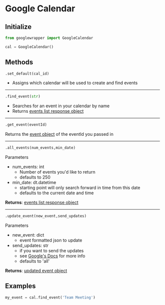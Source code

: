 # Google Calendar
## Initialize 
```py
from googlewrapper import GoogleCalendar

cal = GoogleCalendar()
```
## Methods
```py
.set_default(cal_id)
```
 - Assigns which calendar will be used to create and find events
---
```py
.find_event(str)
```
   - Searches for an event in your calendar by name 
   - Returns <a href=https://developers.google.com/calendar/v3/reference/events/list#response>events list response object</a>
---
```py
.get_event(eventId)
```
Returns the <a href=https://developers.google.com/calendar/v3/reference/events#resource>event object</a> of the eventId you passed in

---
```py
.all_events(num_events,min_date)
```
Parameters
- num_events: int
    - Number of events you'd like to return
    - defaults to 250
- min_date: dt.datetime
    - starting point will only search forward in time from this date
    - defaults to the current date and time 

**Returns**: <a href=https://developers.google.com/calendar/v3/reference/events/list#response>events list response object</a>

---
```py
.update_event(new_event,send_updates)
```
Parameters
  - new_event: dict
    - event formatted json to update
  - send_updates: str
    - if you want to send the updates
    - see <a href=https://developers.google.com/calendar/v3/reference/events/update#parameters>Google's Docs</a> for more info
    - defaults to 'all'

**Returns**: <a href=https://developers.google.com/calendar/v3/reference/events#resource>updated event object</a>

## Examples 
```py
my_event = cal.find_event('Team Meeting')
```
